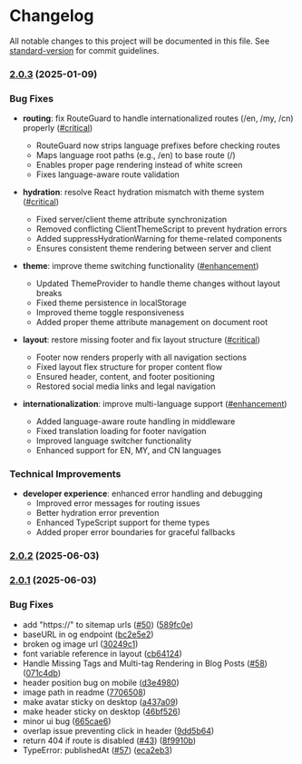 # Changelog

All notable changes to this project will be documented in this file. See [standard-version](https://github.com/conventional-changelog/standard-version) for commit guidelines.

### [2.0.3](https://github.com/nadeemramli/teroka-digital/compare/v2.0.2...v2.0.3) (2025-01-09)

### Bug Fixes

* **routing**: fix RouteGuard to handle internationalized routes (/en, /my, /cn) properly ([#critical](https://github.com/nadeemramli/teroka-digital/issues/critical)) 
  - RouteGuard now strips language prefixes before checking routes
  - Maps language root paths (e.g., /en) to base route (/)
  - Enables proper page rendering instead of white screen
  - Fixes language-aware route validation

* **hydration**: resolve React hydration mismatch with theme system ([#critical](https://github.com/nadeemramli/teroka-digital/issues/critical))
  - Fixed server/client theme attribute synchronization
  - Removed conflicting ClientThemeScript to prevent hydration errors
  - Added suppressHydrationWarning for theme-related components
  - Ensures consistent theme rendering between server and client

* **theme**: improve theme switching functionality ([#enhancement](https://github.com/nadeemramli/teroka-digital/issues/enhancement))
  - Updated ThemeProvider to handle theme changes without layout breaks
  - Fixed theme persistence in localStorage
  - Improved theme toggle responsiveness
  - Added proper theme attribute management on document root

* **layout**: restore missing footer and fix layout structure ([#critical](https://github.com/nadeemramli/teroka-digital/issues/critical))
  - Footer now renders properly with all navigation sections
  - Fixed layout flex structure for proper content flow
  - Ensured header, content, and footer positioning
  - Restored social media links and legal navigation

* **internationalization**: improve multi-language support ([#enhancement](https://github.com/nadeemramli/teroka-digital/issues/enhancement))
  - Added language-aware route handling in middleware
  - Fixed translation loading for footer navigation
  - Improved language switcher functionality
  - Enhanced support for EN, MY, and CN languages

### Technical Improvements

* **developer experience**: enhanced error handling and debugging
  - Improved error messages for routing issues
  - Better hydration error prevention
  - Enhanced TypeScript support for theme types
  - Added proper error boundaries for graceful fallbacks

### [2.0.2](https://github.com/nadeemramli/teroka-digital/compare/v2.0.1...v2.0.2) (2025-06-03)

### [2.0.1](https://github.com/once-ui-system/magic-portfolio/compare/v1.3.0...v2.0.1) (2025-06-03)


### Bug Fixes

* add "https://" to sitemap urls ([#50](https://github.com/once-ui-system/magic-portfolio/issues/50)) ([589fc0e](https://github.com/once-ui-system/magic-portfolio/commit/589fc0e771bc6830ff611491fe798d29630d9f0d))
* baseURL in og endpoint ([bc2e5e2](https://github.com/once-ui-system/magic-portfolio/commit/bc2e5e2c114fc87bd3d204260c5b3a3ed22d43d1))
* broken og image url ([30249c1](https://github.com/once-ui-system/magic-portfolio/commit/30249c1e465586337a930ffcd930b1ae492ada80))
* font variable reference in layout ([cb64124](https://github.com/once-ui-system/magic-portfolio/commit/cb64124765a07b01e7af50d4fd981a2feff1819e))
* Handle Missing Tags and Multi-tag Rendering in Blog Posts ([#58](https://github.com/once-ui-system/magic-portfolio/issues/58)) ([071c4db](https://github.com/once-ui-system/magic-portfolio/commit/071c4db81cf7524390e12809b72fa459f29c5bb5))
* header position bug on mobile ([d3e4980](https://github.com/once-ui-system/magic-portfolio/commit/d3e49804638fe4d261960f478852235bdee5f56f))
* image path in readme ([7706508](https://github.com/once-ui-system/magic-portfolio/commit/770650831595779ceee9a567dc124b05161ca4ad))
* make avatar sticky on desktop ([a437a09](https://github.com/once-ui-system/magic-portfolio/commit/a437a092605edbb5b598c36c7ca4f48f6ee74be6))
* make header sticky on desktop ([46bf526](https://github.com/once-ui-system/magic-portfolio/commit/46bf526ebd43d2a2304869ee452a1c28a04ca329))
* minor ui bug ([665cae6](https://github.com/once-ui-system/magic-portfolio/commit/665cae698d9555b56bf73ffb6e3a26935274762b))
* overlap issue preventing click in header ([9dd5b64](https://github.com/once-ui-system/magic-portfolio/commit/9dd5b64804bca94830c1a8218cd7c9bfefeb14dc))
* return 404 if route is disabled ([#43](https://github.com/once-ui-system/magic-portfolio/issues/43)) ([8f9910b](https://github.com/once-ui-system/magic-portfolio/commit/8f9910be72b356b7f271a697376b6ff9917d9b1b))
* TypeError: publishedAt ([#57](https://github.com/once-ui-system/magic-portfolio/issues/57)) ([eca2eb3](https://github.com/once-ui-system/magic-portfolio/commit/eca2eb3dea18890964d8cdb7b05935e610b32cd1))
